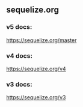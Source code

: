 ## sequelize.org

### v5 docs:
https://sequelize.org/master

### v4 docs:
https://sequelize.org/v4

### v3 docs:
https://sequelize.org/v3
